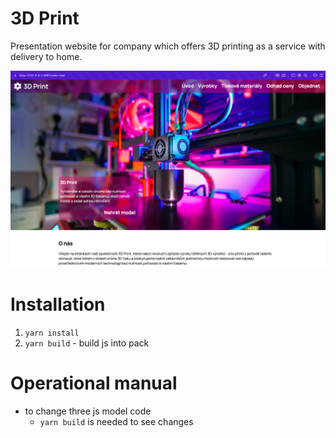 # 3D Print
Presentation website for company which offers 3D printing as a service with delivery to home.

![landing page screenshot](landing_page.png)

# Installation
1. `yarn install`
2. `yarn build` - build js into pack

# Operational manual
- to change three js model code
    - `yarn build` is needed to see changes